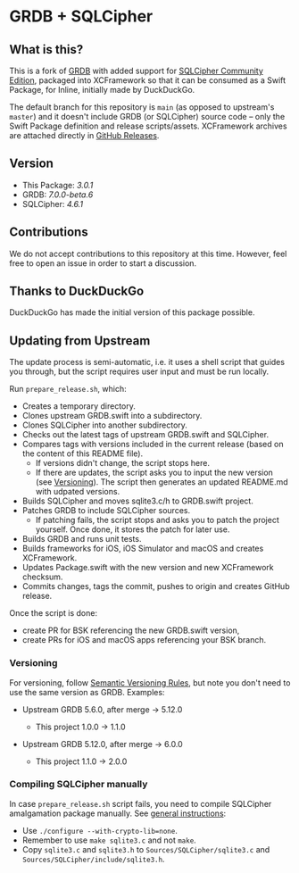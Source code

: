# GRDB + SQLCipher

## What is this?

This is a fork of [GRDB](https://github.com/groue/GRDB.swift) with added support for [SQLCipher Community Edition](https://www.zetetic.net/sqlcipher/open-source/), packaged into XCFramework so that it can be consumed as a Swift Package, for Inline, initially made by DuckDuckGo.

The default branch for this repository is `main` (as opposed to upstream's `master`) and it doesn't include GRDB (or SQLCipher) source code – only the Swift Package definition and release scripts/assets. XCFramework archives are attached directly in [GitHub Releases](https://github.com/inlinehq/GRDB.swift/releases).

## Version

* This Package: *3.0.1*
* GRDB: *7.0.0-beta.6*
* SQLCipher: *4.6.1*

## Contributions

We do not accept contributions to this repository at this time. However, feel free to open an issue in order to start a discussion.

## Thanks to DuckDuckGo

DuckDuckGo has made the initial version of this package possible.

## Updating from Upstream

The update process is semi-automatic, i.e. it uses a shell script that guides you through, but the script requires user input and must be run locally.

Run `prepare_release.sh`, which:

- Creates a temporary directory.
- Clones upstream GRDB.swift into a subdirectory.
- Clones SQLCipher into another subdirectory.
- Checks out the latest tags of upstream GRDB.swift and SQLCipher.
- Compares tags with versions included in the current release (based on the content of this README file).
  - If versions didn't change, the script stops here.
  - If there are updates, the script asks you to input the new version (see [Versioning](#versioning)). The script then generates an updated README.md with udpated versions.
- Builds SQLCipher and moves sqlite3.c/h to GRDB.swift project.
- Patches GRDB to include SQLCipher sources.
  - If patching fails, the script stops and asks you to patch the project yourself. Once done, it stores the patch for later use.
- Builds GRDB and runs unit tests.
- Builds frameworks for iOS, iOS Simulator and macOS and creates XCFramework.
- Updates Package.swift with the new version and new XCFramework checksum.
- Commits changes, tags the commit, pushes to origin and creates GitHub release.

Once the script is done:

- create PR for BSK referencing the new GRDB.swift version,
- create PRs for iOS and macOS apps referencing your BSK branch.

### Versioning

For versioning, follow [Semantic Versioning Rules](https://semver.org), but note you don't need
to use the same version as GRDB. Examples:

- Upstream GRDB 5.6.0, after merge -> 5.12.0

  - This project 1.0.0 -> 1.1.0

- Upstream GRDB 5.12.0, after merge -> 6.0.0
  - This project 1.1.0 -> 2.0.0

### Compiling SQLCipher manually

In case `prepare_release.sh` script fails, you need to compile SQLCipher amalgamation package
manually. See [general instructions](https://github.com/sqlcipher/sqlcipher#compiling-for-unix-like-systems):

- Use `./configure --with-crypto-lib=none`.
- Remember to use `make sqlite3.c` and not `make`.
- Copy `sqlite3.c` and `sqlite3.h` to `Sources/SQLCipher/sqlite3.c` and `Sources/SQLCipher/include/sqlite3.h`.
